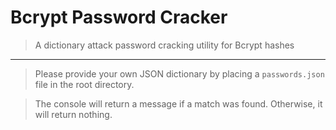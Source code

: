 # Bcrypt Password Cracker

> A dictionary attack password cracking utility for Bcrypt hashes

---

> Please provide your own JSON dictionary by placing a `passwords.json` file in the root directory.

> The console will return a message if a match was found. Otherwise, it will return nothing.
